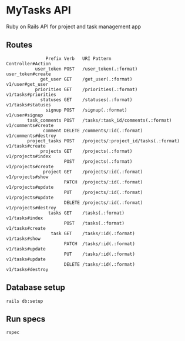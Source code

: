 # MyTasks API
Ruby on Rails API for project and task management app
## Routes
                   Prefix Verb   URI Pattern                                                                              Controller#Action
               user_token POST   /user_token(.:format)                                                                    user_token#create
                 get_user GET    /get_user(.:format)                                                                      v1/user#get_user
               priorities GET    /priorities(.:format)                                                                    v1/tasks#priorities
                 statuses GET    /statuses(.:format)                                                                      v1/tasks#statuses
                   signup POST   /signup(.:format)                                                                        v1/user#signup
            task_comments POST   /tasks/:task_id/comments(.:format)                                                       v1/comments#create
                  comment DELETE /comments/:id(.:format)                                                                  v1/comments#destroy
            project_tasks POST   /projects/:project_id/tasks(.:format)                                                    v1/tasks#create
                 projects GET    /projects(.:format)                                                                      v1/projects#index
                          POST   /projects(.:format)                                                                      v1/projects#create
                  project GET    /projects/:id(.:format)                                                                  v1/projects#show
                          PATCH  /projects/:id(.:format)                                                                  v1/projects#update
                          PUT    /projects/:id(.:format)                                                                  v1/projects#update
                          DELETE /projects/:id(.:format)                                                                  v1/projects#destroy
                    tasks GET    /tasks(.:format)                                                                         v1/tasks#index
                          POST   /tasks(.:format)                                                                         v1/tasks#create
                     task GET    /tasks/:id(.:format)                                                                     v1/tasks#show
                          PATCH  /tasks/:id(.:format)                                                                     v1/tasks#update
                          PUT    /tasks/:id(.:format)                                                                     v1/tasks#update
                          DELETE /tasks/:id(.:format)                                                                     v1/tasks#destroy

## Database setup
`rails db:setup`

## Run specs
`rspec`
